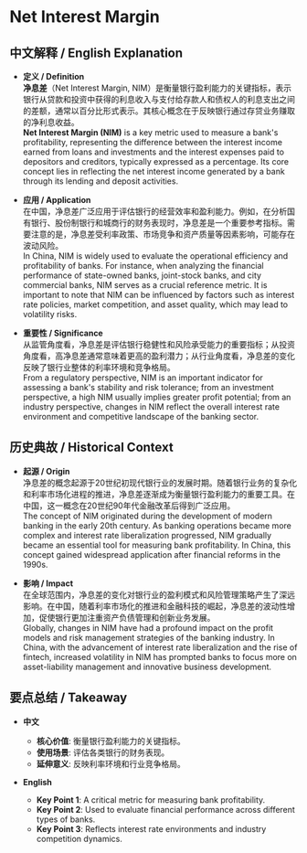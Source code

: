 # Net Interest Margin

## 中文解释 / English Explanation

* **定义 / Definition**  
  **净息差**（Net Interest Margin, NIM）是衡量银行盈利能力的关键指标，表示银行从贷款和投资中获得的利息收入与支付给存款人和债权人的利息支出之间的差额，通常以百分比形式表示。其核心概念在于反映银行通过存贷业务赚取的净利息收益。  
  **Net Interest Margin (NIM)** is a key metric used to measure a bank's profitability, representing the difference between the interest income earned from loans and investments and the interest expenses paid to depositors and creditors, typically expressed as a percentage. Its core concept lies in reflecting the net interest income generated by a bank through its lending and deposit activities.

* **应用 / Application**  
  在中国，净息差广泛应用于评估银行的经营效率和盈利能力。例如，在分析国有银行、股份制银行和城商行的财务表现时，净息差是一个重要参考指标。需要注意的是，净息差受利率政策、市场竞争和资产质量等因素影响，可能存在波动风险。  
  In China, NIM is widely used to evaluate the operational efficiency and profitability of banks. For instance, when analyzing the financial performance of state-owned banks, joint-stock banks, and city commercial banks, NIM serves as a crucial reference metric. It is important to note that NIM can be influenced by factors such as interest rate policies, market competition, and asset quality, which may lead to volatility risks.

* **重要性 / Significance**  
  从监管角度看，净息差是评估银行稳健性和风险承受能力的重要指标；从投资角度看，高净息差通常意味着更高的盈利潜力；从行业角度看，净息差的变化反映了银行业整体的利率环境和竞争格局。  
  From a regulatory perspective, NIM is an important indicator for assessing a bank's stability and risk tolerance; from an investment perspective, a high NIM usually implies greater profit potential; from an industry perspective, changes in NIM reflect the overall interest rate environment and competitive landscape of the banking sector.

## 历史典故 / Historical Context

* **起源 / Origin**  
  净息差的概念起源于20世纪初现代银行业的发展时期。随着银行业务的复杂化和利率市场化进程的推进，净息差逐渐成为衡量银行盈利能力的重要工具。在中国，这一概念在20世纪90年代金融改革后得到广泛应用。  
  The concept of NIM originated during the development of modern banking in the early 20th century. As banking operations became more complex and interest rate liberalization progressed, NIM gradually became an essential tool for measuring bank profitability. In China, this concept gained widespread application after financial reforms in the 1990s.

* **影响 / Impact**  
  在全球范围内，净息差的变化对银行业的盈利模式和风险管理策略产生了深远影响。在中国，随着利率市场化的推进和金融科技的崛起，净息差的波动性增加，促使银行更加注重资产负债管理和创新业务发展。  
  Globally, changes in NIM have had a profound impact on the profit models and risk management strategies of the banking industry. In China, with the advancement of interest rate liberalization and the rise of fintech, increased volatility in NIM has prompted banks to focus more on asset-liability management and innovative business development.

## 要点总结 / Takeaway

* **中文**  
  - **核心价值**: 衡量银行盈利能力的关键指标。
  - **使用场景**: 评估各类银行的财务表现。
  - **延伸意义**: 反映利率环境和行业竞争格局。

* **English**  
  - **Key Point 1**: A critical metric for measuring bank profitability.
  - **Key Point 2**: Used to evaluate financial performance across different types of banks.
  - **Key Point 3**: Reflects interest rate environments and industry competition dynamics.